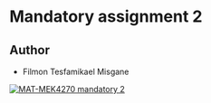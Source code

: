 # Mandatory assignment 2
## Author
- Filmon Tesfamikael Misgane

[![MAT-MEK4270 mandatory 2](https://github.com/Filmon492/mandatory2/actions/workflows/main.yml/badge.svg)](https://github.com/Filmon492/mandatory2/actions/workflows/main.yml)

